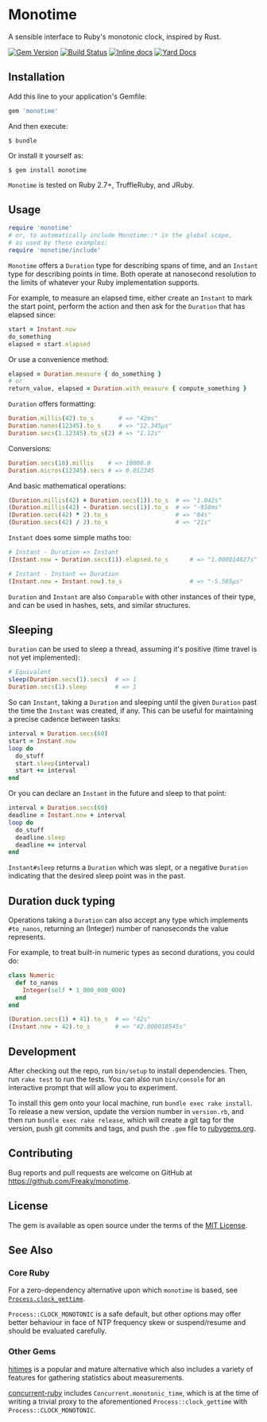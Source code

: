 
# Monotime

A sensible interface to Ruby's monotonic clock, inspired by Rust.

[![Gem Version](https://badge.fury.io/rb/monotime.svg)](https://badge.fury.io/rb/monotime)
[![Build Status](https://github.com/Freaky/monotime/actions/workflows/ci.yml/badge.svg)](https://github.com/Freaky/monotime/actions)
[![Inline docs](http://inch-ci.org/github/Freaky/monotime.svg?branch=master)](http://inch-ci.org/github/Freaky/monotime)
[![Yard Docs](http://img.shields.io/badge/yard-docs-blue.svg)](https://www.rubydoc.info/gems/monotime)

## Installation

Add this line to your application's Gemfile:

```ruby
gem 'monotime'
```

And then execute:

    $ bundle

Or install it yourself as:

    $ gem install monotime

`Monotime` is tested on Ruby 2.7+, TruffleRuby, and JRuby.

## Usage

```ruby
require 'monotime'
# or, to automatically include Monotime::* in the global scope,
# as used by these examples:
require 'monotime/include'
```

`Monotime` offers a `Duration` type for describing spans of time, and an
`Instant` type for describing points in time.  Both operate at nanosecond
resolution to the limits of whatever your Ruby implementation supports.

For example, to measure an elapsed time, either create an `Instant` to mark the
start point, perform the action and then ask for the `Duration` that has elapsed
since:

```ruby
start = Instant.now
do_something
elapsed = start.elapsed
```

Or use a convenience method:

```ruby
elapsed = Duration.measure { do_something }
# or
return_value, elapsed = Duration.with_measure { compute_something }
```

`Duration` offers formatting:

```ruby
Duration.millis(42).to_s       # => "42ms"
Duration.nanos(12345).to_s     # => "12.345μs"
Duration.secs(1.12345).to_s(2) # => "1.12s"
```

Conversions:

```ruby
Duration.secs(10).millis    # => 10000.0
Duration.micros(12345).secs # => 0.012345
```

And basic mathematical operations:

```ruby
(Duration.millis(42) + Duration.secs(1)).to_s  # => "1.042s"
(Duration.millis(42) - Duration.secs(1)).to_s  # => "-958ms"
(Duration.secs(42) * 2).to_s                   # => "84s"
(Duration.secs(42) / 2).to_s                   # => "21s"
```

`Instant` does some simple maths too:

```ruby
# Instant - Duration => Instant
(Instant.now - Duration.secs(1)).elapsed.to_s      # => "1.000014627s"

# Instant - Instant => Duration
(Instant.now - Instant.now).to_s                   # => "-5.585μs"
```

`Duration` and `Instant` are also `Comparable` with other instances of their
type, and can be used in hashes, sets, and similar structures.

## Sleeping

`Duration` can be used to sleep a thread, assuming it's positive (time travel
is not yet implemented):

```ruby
# Equivalent
sleep(Duration.secs(1).secs)  # => 1
Duration.secs(1).sleep        # => 1
```

So can `Instant`, taking a `Duration` and sleeping until the given `Duration`
past the time the `Instant` was created, if any. This can be useful for
maintaining a precise cadence between tasks:

```ruby
interval = Duration.secs(60)
start = Instant.now
loop do
  do_stuff
  start.sleep(interval)
  start += interval
end
```

Or you can declare an `Instant` in the future and sleep to that point:

```ruby
interval = Duration.secs(60)
deadline = Instant.now + interval
loop do
  do_stuff
  deadline.sleep
  deadline += interval
end
```

`Instant#sleep` returns a `Duration` which was slept, or a negative `Duration`
indicating that the desired sleep point was in the past.

## Duration duck typing

Operations taking a `Duration` can also accept any type which implements
`#to_nanos`, returning an (Integer) number of nanoseconds the value represents.

For example, to treat built-in numeric types as second durations, you could do:

```ruby
class Numeric
  def to_nanos
    Integer(self * 1_000_000_000)
  end
end

(Duration.secs(1) + 41).to_s  # => "42s"
(Instant.now - 42).to_s       # => "42.000010545s"
```

## Development

After checking out the repo, run `bin/setup` to install dependencies. Then, run `rake test` to run the tests. You can also run `bin/console` for an interactive prompt that will allow you to experiment.

To install this gem onto your local machine, run `bundle exec rake install`. To release a new version, update the version number in `version.rb`, and then run `bundle exec rake release`, which will create a git tag for the version, push git commits and tags, and push the `.gem` file to [rubygems.org](https://rubygems.org).

## Contributing

Bug reports and pull requests are welcome on GitHub at <https://github.com/Freaky/monotime>.

## License

The gem is available as open source under the terms of the [MIT License](https://opensource.org/licenses/MIT).

## See Also

### Core Ruby

For a zero-dependency alternative upon which `monotime` is based, see
[`Process.clock_gettime`](https://ruby-doc.org/core-2.6.3/Process.html#method-c-clock_gettime).

`Process::CLOCK_MONOTONIC` is a safe default, but other options may offer better
behaviour in face of NTP frequency skew or suspend/resume and should be evaluated
carefully.

### Other Gems

[hitimes](https://rubygems.org/gems/hitimes) is a popular and mature alternative
which also includes a variety of features for gathering statistics about
measurements.

[concurrent-ruby](https://rubygems.org/gems/concurrent-ruby) includes
`Concurrent.monotonic_time`, which is at the time of writing a trivial proxy to
the aforementioned `Process::clock_gettime` with `Process::CLOCK_MONOTONIC`.
